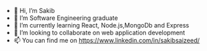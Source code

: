 - 👋 Hi, I’m Sakib
- 👀 I’m Software Engineering graduate
- 🌱 I’m currently learning React, Node.js,MongoDb and Express
- 💞️ I’m looking to collaborate on web application development
- 📫 You can find me on https://www.linkedin.com/in/sakibsaizeed/

<!---
SakibSaizeed/SakibSaizeed is a ✨ special ✨ repository because its `README.md` (this file) appears on your GitHub profile.
You can click the Preview link to take a look at your changes.
--->
